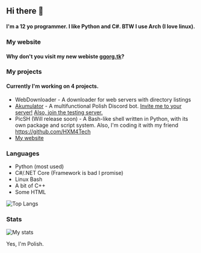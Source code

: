 ## Hi there 👋
#### I'm a 12 yo programmer. I like Python and C#. BTW I use Arch (I love linux). 

### My website
#### Why don't you visit my new webiste [ggorg.tk](https://ggorg.tk/)?

### My projects
#### Currently I'm working on 4 projects.
* WebDownloader - A downloader for web servers with directory listings
* [Akumulator](https://ggorg.tk/dc) - A multifunctional Polish Discord bot. [Invite me to your server!](https://ggorg.tk/bot) [Also, join the testing server.](https://ggorg.tk/dc)
* PicSH (Will release soon) - A Bash-like shell written in Python, with its own package and script system. Also, I'm coding it with my friend https://github.com/HXM4Tech
* [My website](https://ggorg.tk)

### Languages

* Python (most used)
* C#/.NET Core (Framework is bad I promise)
* Linux Bash
* A bit of C++
* Some HTML

![Top Langs](https://github-readme-stats.vercel.app/api/top-langs/?username=GGORG0&count_private=true&theme=dark&show_icons=true&hide_langs_below=1")

### Stats
![My stats](https://github-readme-stats.vercel.app/api?username=GGORG0&count_private=true&theme=dark&show_icons=true)


Yes, I'm Polish.
